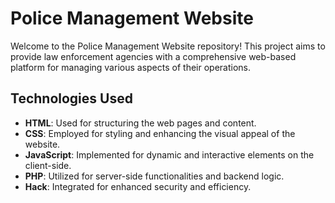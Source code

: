 # Police Management Website

Welcome to the Police Management Website repository! This project aims to provide law enforcement agencies with a comprehensive web-based platform for managing various aspects of their operations.

## Technologies Used

- **HTML**: Used for structuring the web pages and content.
- **CSS**: Employed for styling and enhancing the visual appeal of the website.
- **JavaScript**: Implemented for dynamic and interactive elements on the client-side.
- **PHP**: Utilized for server-side functionalities and backend logic.
- **Hack**: Integrated for enhanced security and efficiency.

